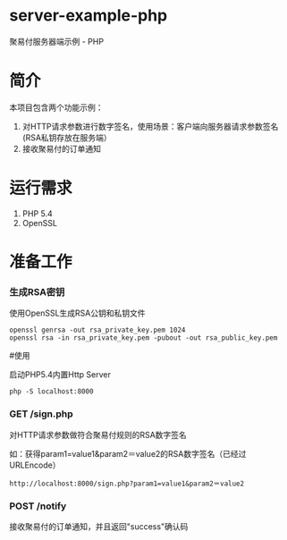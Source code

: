 server-example-php
===================

聚易付服务器端示例 - PHP

# 简介
本项目包含两个功能示例：

1. 对HTTP请求参数进行数字签名，使用场景：客户端向服务器请求参数签名(RSA私钥存放在服务端）
2. 接收聚易付的订单通知

# 运行需求

1. PHP 5.4
2. OpenSSL

# 准备工作

### 生成RSA密钥

使用OpenSSL生成RSA公钥和私钥文件

```
openssl genrsa -out rsa_private_key.pem 1024
openssl rsa -in rsa_private_key.pem -pubout -out rsa_public_key.pem
```

#使用

启动PHP5.4内置Http Server

```
php -S localhost:8000
```

### GET /sign.php

对HTTP请求参数做符合聚易付规则的RSA数字签名

如：获得param1=value1&param2＝value2的RSA数字签名（已经过URLEncode）

```
http://localhost:8000/sign.php?param1=value1&param2＝value2
```

### POST /notify 

接收聚易付的订单通知，并且返回"success"确认码


